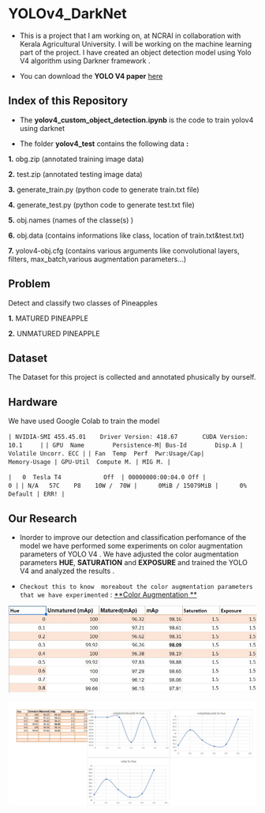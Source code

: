 # YOLOv4_DarkNet

 - This is a project that I am working on, at NCRAI in collaboration with Kerala Agricultural University. I will be working on the machine learning part of the project. I have created an object detection model using Yolo V4 algorithm using Darkner framework .

 - You can download the **YOLO V4 paper** [here](https://arxiv.org/pdf/2004.10934)
 
 ## Index of this Repository

 - The **yolov4_custom_object_detection.ipynb** is the code to train yolov4 using darknet
 
 - The folder **yolov4_test** contains the following data **:**
 
**1.** obg.zip (annotated training image data)

**2.** test.zip (annotated testing image data)

**3.** generate_train.py (python code to generate train.txt file)

**4.** generate_test.py (python code to generate test.txt file)

**5.** obj.names (names of the classe(s) )

**6.** obj.data (contains informations like class, location of train.txt&test.txt)

**7.** yolov4-obj.cfg (contains various arguments like convolutional layers, filters, max_batch,various augmentation parameters...)
 
 
## Problem

Detect and classify two classes of Pineapples

 **1.** MATURED PINEAPPLE
 
 **2.** UNMATURED PINEAPPLE

## Dataset

The Dataset for this project is collected and annotated phusically by ourself.

## Hardware

We have used Google Colab to train the model 


`| NVIDIA-SMI 455.45.01    Driver Version: 418.67       CUDA Version: 10.1     |`
`| GPU  Name        Persistence-M| Bus-Id        Disp.A | Volatile Uncorr. ECC |`
`| Fan  Temp  Perf  Pwr:Usage/Cap|         Memory-Usage | GPU-Util  Compute M. |
                                                                        MIG M. |`

`|   0  Tesla T4            Off  | 00000000:00:04.0 Off |                    0 |`
`| N/A   57C    P8    10W /  70W |      0MiB / 15079MiB |      0%      Default |
                                                                          ERR! |`

## Our Research
 
  - Inorder to improve our  detection and classification perfomance of the model we have performed some experiments on color augmentation parameters of YOLO V4 .
 We have adjusted the color augmentation parameters **HUE**, **SATURATION** and **EXPOSURE** and trained the YOLO V4 and analyzed the results .
 
  - `Checkout this to know  moreabout the color augmentation parameters that we have experimented` : [**Color Augmentation **](https://www.ccoderun.ca/darkmark/DataAugmentationColour.html)
 
 ![](map.jpg)
 
 ![](chart.jpg)
